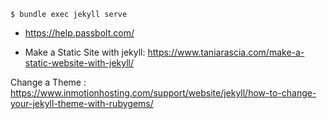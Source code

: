 

	$ bundle exec jekyll serve

- https://help.passbolt.com/

- Make a Static Site with jekyll: https://www.taniarascia.com/make-a-static-website-with-jekyll/

Change a Theme : https://www.inmotionhosting.com/support/website/jekyll/how-to-change-your-jekyll-theme-with-rubygems/